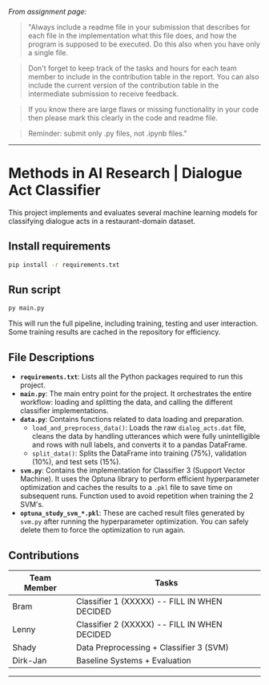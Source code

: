 *From assignment page:*
> "Always include a readme file in your submission that describes for each file in the implementation what this file does, and how the program is supposed to be executed. Do this also when you have only a single file.   

> Don't forget to keep track of the tasks and hours for each team member to include in the contribution table in the report. You can also include the current version of the contribution table in the intermediate submission to receive feedback.   

> If you know there are large flaws or missing functionality in your code then please mark this clearly in the code and readme file.   

> Reminder: submit only .py files, not .ipynb files."  
---

# Methods in AI Research | Dialogue Act Classifier

This project implements and evaluates several machine learning models for classifying dialogue acts in a restaurant-domain dataset.

## Install requirements
```bash
pip install -r requirements.txt
```

## Run script
```bash
py main.py
```
This will run the full pipeline, including training, testing and user interaction. Some training results are cached in the repository for efficiency.

## File Descriptions

- **`requirements.txt`**: Lists all the Python packages required to run this project.
- **`main.py`**: The main entry point for the project. It orchestrates the entire workflow: loading and splitting the data, and calling the different classifier implementations.
- **`data.py`**: Contains functions related to data loading and preparation.
  - `load_and_preprocess_data()`: Loads the raw `dialog_acts.dat` file, cleans the data by handling utterances which were fully unintelligible and rows with null labels, and converts it to a pandas DataFrame.
  - `split_data()`: Splits the DataFrame into training (75%), validation (10%), and test sets (15%).
- **`svm.py`**: Contains the implementation for Classifier 3 (Support Vector Machine). It uses the Optuna library to perform efficient hyperparameter optimization and caches the results to a `.pkl` file to save time on subsequent runs. Function used to avoid repetition when training the 2 SVM's.
- **`optuna_study_svm_*.pkl`**: These are cached result files generated by `svm.py` after running the hyperparameter optimization. You can safely delete them to force the optimization to run again.

## Contributions

| Team Member | Tasks                                                           |
|-------------|-----------------------------------------------------------------|
| Bram        | Classifier 1 (XXXXX) -- FILL IN WHEN DECIDED                    |
| Lenny       | Classifier 2 (XXXXX) -- FILL IN WHEN DECIDED                    |
| Shady       | Data Preprocessing + Classifier 3 (SVM)                         |
| Dirk-Jan    | Baseline Systems + Evaluation                                   |

---
